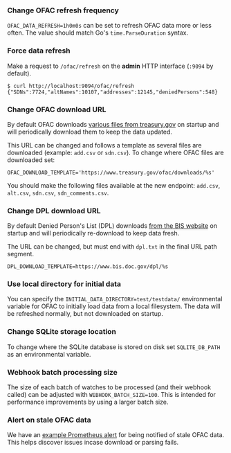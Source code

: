 ### Change OFAC refresh frequency

`OFAC_DATA_REFRESH=1h0m0s` can be set to refresh OFAC data more or less often. The value should match Go's `time.ParseDuration` syntax.

### Force data refresh

Make a request to `/ofac/refresh` on the **admin** HTTP interface (`:9094` by default).

```
$ curl http://localhost:9094/ofac/refresh
{"SDNs":7724,"altNames":10107,"addresses":12145,"deniedPersons":548}
```

### Change OFAC download URL

By default OFAC downloads [various files from treasury.gov](https://www.treasury.gov/resource-center/sanctions/SDN-List/Pages/default.aspx) on startup and will periodically download them to keep the data updated.

This URL can be changed and follows a template as several files are downloaded (example: `add.csv` or `sdn.csv`). To change where OFAC files are downloaded set:

`OFAC_DOWNLOAD_TEMPLATE='https://www.treasury.gov/ofac/downloads/%s'`

You should make the following files available at the new endpoint: `add.csv`, `alt.csv`, `sdn.csv`, `sdn_comments.csv`.

### Change DPL download URL

By default Denied Person's List (DPL) downloads [from the BIS website](https://bis.data.commerce.gov/dataset/Denied-Persons-List-with-Denied-US-Export-Privileg/xwtd-wd7a/data) on startup and will periodically re-download to keep data fresh.

The URL can be changed, but must end with `dpl.txt` in the final URL path segment.

`DPL_DOWNLOAD_TEMPLATE=https://www.bis.doc.gov/dpl/%s`

### Use local directory for initial data

You can specify the `INITIAL_DATA_DIRECTORY=test/testdata/` environmental variable for OFAC to initially load data from a local filesystem. The data will be refreshed normally, but not downloaded on startup.

### Change SQLite storage location

To change where the SQLite database is stored on disk set `SQLITE_DB_PATH` as an environmental variable.

### Webhook batch processing size

The size of each batch of watches to be processed (and their webhook called) can be adjusted with `WEBHOOK_BATCH_SIZE=100`. This is intended for performance improvements by using a larger batch size.

### Alert on stale OFAC data

We have an [example Prometheus alert](https://github.com/moov-io/infra/blob/07829c4842ef0c9d1824022e3e454dc7fb325469/lib/infra/14-prometheus-ofac-rules.yml#L9-L18) for being notified of stale OFAC data. This helps discover issues incase download or parsing fails.
